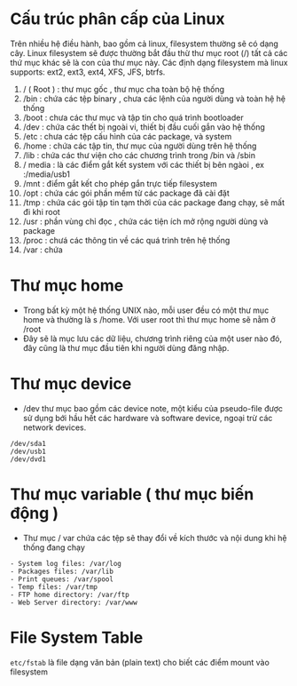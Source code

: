 # Cấu trúc phân cấp của Linux
Trên nhiều hệ điều hành, bao gồm cả linux, filesystem thường sẽ có dạng cây.
Linux filesystem sẽ được thường bắt đầu thừ thư mục root (/) tất cả các thứ mục khác sẽ là con của thư mục này.
Các định dạng filesystem mà linux supports: ext2, ext3, ext4, XFS, JFS, btrfs.

1. / ( Root ) : thư mục gốc , thư mục cha toàn bộ hệ thống
2. /bin : chứa các tệp binary , chưa các lệnh của người dùng và toàn hệ hệ thống 
3. /boot : chưa các thư mục và tập tin cho quá trình bootloader
4. /dev : chứa các thết bị ngoài vi, thiết bị đầu cuối gắn vào hệ thống
5. /etc : chưa các tệp cấu hình của các package, và system
6. /home : chứa các tập tin, thư mục của người dùng trên hệ thống
7. /lib : chứa các thư viện cho các chương trình trong /bin và /sbin
8. / media : là các điểm gắt kết system với các thiết bị bên ngàoi , ex :/media/usb1
9. /mnt : điểm gắt kết cho phép gắn trực tiếp filesystem
10. /opt : chứa các gói phần mềm từ các package đã cài đặt 
11.  /tmp : chứa các gói tập tin tạm thời của các package đang chạy, sẽ mất đi khi root
12.  /usr : phần vùng chỉ đọc , chứa các tiện ích mở rộng người dùng và package
13. /proc : chưá các thông tin về các quá trình trên hệ thống 
14. /var : chứa 

# Thư mục home
* Trong bất kỳ một hệ thống UNIX nào, mỗi user đều có một thư mục home và thường là s /home. 
Với user root thì thư mục home sẽ nằm ở /root
* Đây sẽ là mục lưu các dữ liệu, chương trình riêng của một user nào đó, đây cũng là thư mục đầu tiên khi người dùng đăng nhập.

# Thư mục device
* /dev thư mục bao gồm các device note, một kiểu của pseudo-file được sử dụng bới hầu hết các hardware và software device, ngoại trừ các network devices.
```
/dev/sda1
/dev/usb1
/dev/dvd1
```
# Thư mục variable ( thư mục biến động )
* Thư mục / var chứa các tệp  sẽ thay đổi về kích thước và nội dung khi hệ thống đang chạy  
```
- System log files: /var/log
- Packages files: /var/lib
- Print queues: /var/spool
- Temp files: /var/tmp
- FTP home directory: /var/ftp
- Web Server directory: /var/www
```
# File System Table

 `etc/fstab` là file dạng văn bản (plain text) cho biết các điểm mount vào filesystem





